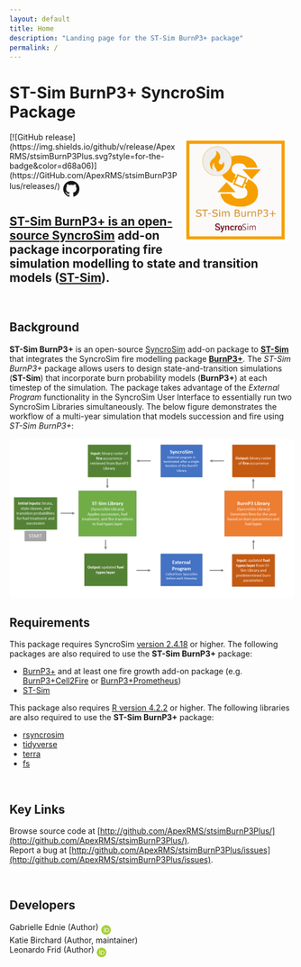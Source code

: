 ```yaml
---
layout: default
title: Home
description: "Landing page for the ST-Sim BurnP3+ package"
permalink: /
---
```


# **ST-Sim BurnP3+** SyncroSim Package

<img align="right" style="padding: 13px" width="180" src="assets/images/logo/stsimBurnP3Plus_large.png">
[![GitHub release](https://img.shields.io/github/v/release/ApexRMS/stsimBurnP3Plus.svg?style=for-the-badge&color=d68a06)](https://GitHub.com/ApexRMS/stsimBurnP3Plus/releases/)    <a href="https://github.com/ApexRMS/stsimBurnP3Plus"><img align="middle" style="padding: 1px" width="30" src="assets/images/logo/github-trans2.png">
<br>

## **ST-Sim BurnP3+** is an open-source [SyncroSim](https://syncrosim.com/) add-on package incorporating fire simulation modelling to state and transition models ([**ST-Sim**](https://docs.stsim.net/getting_started/overview.html)).

<br>

## Background

**ST-Sim BurnP3+** is an open-source [SyncroSim](https://syncrosim.com/) add-on package to [**ST-Sim**](https://docs.stsim.net/getting_started/overview.html) that integrates the SyncroSim fire modelling package [**BurnP3+**](https://burnp3.github.io/BurnP3Plus/). The _ST-Sim BurnP3+_ package allows users to design state-and-transition simulations (**ST-Sim**) that incorporate burn probability models (**BurnP3+**) at each timestep of the simulation. The package takes advantage of the _External Program_ functionality in the SyncroSim User Interface to essentially run two SyncroSim Libraries simultaneously. The below figure demonstrates the workflow of a multi-year simulation that models succession and fire using _ST-Sim BurnP3+_:

<img align="middle" style="padding: 1px" width="800" src="assets/images/multi-year-sim-flowchart.png">

<br>

## Requirements

This package requires SyncroSim [version 2.4.18](https://syncrosim.com/download/) or higher. The following packages are also required to use the **ST-Sim BurnP3+** package:

- [BurnP3+](https://github.com/BurnP3/BurnP3Plus) and at least one fire growth add-on package (e.g. [BurnP3+Cell2Fire](https://github.com/BurnP3/BurnP3PlusCell2Fire) or [BurnP3+Prometheus](https://github.com/BurnP3/BurnP3PlusPrometheus))
- [ST-Sim](https://github.com/ApexRMS/stsim)

This package also requires [R version 4.2.2](https://cran.r-project.org/bin/windows/base/) or higher. The following libraries are also required to use the **ST-Sim BurnP3+** package:

- [rsyncrosim](https://syncrosim.github.io/rsyncrosim/)
- [tidyverse](https://www.tidyverse.org/)
- [terra](https://rspatial.org/index.html)
- [fs](https://fs.r-lib.org/)

<br>

## Key Links

Browse source code at
[http://github.com/ApexRMS/stsimBurnP3Plus/](http://github.com/ApexRMS/stsimBurnP3Plus/). <br>
Report a bug at
[http://github.com/ApexRMS/stsimBurnP3Plus/issues](http://github.com/ApexRMS/stsimBurnP3Plus/issues). <br>

<br>

## Developers

Gabrielle Ednie (Author) <a href="https://orcid.org/0000-0003-2832-3015"><img align="middle" style="padding: 0.5px" width="17" src="assets/images/ORCID.png"></a>
<br>
Katie Birchard (Author, maintainer)
<br>
Leonardo Frid (Author) <a href="https://orcid.org/0000-0002-5489-2337"><img align="middle" style="padding: 0.5px" width="17" src="assets/images/ORCID.png"></a>
